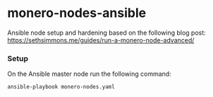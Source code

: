 # monero-nodes-ansible

Ansible node setup and hardening based on the following blog post:
https://sethsimmons.me/guides/run-a-monero-node-advanced/

### Setup
On the Ansible master node run the following command:
```
ansible-playbook monero-nodes.yaml  

```